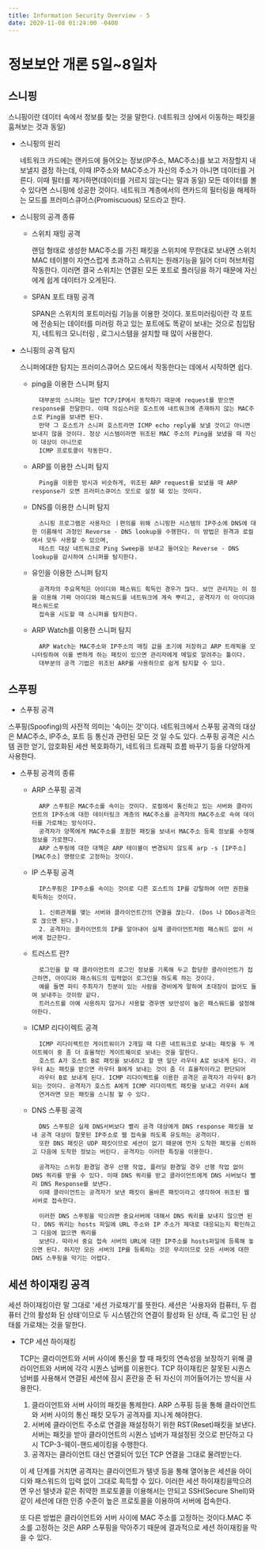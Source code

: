 ```yaml
---
title: Information Security Overview - 5
date: 2020-11-08 01:24:00 -0400
---
```


# 정보보안 개론 5일~8일차
## 스니핑
스니핑이란 데이터 속에서 정보를 찾는 것을 말한다.
(네트워크 상에서 이동하는 패킷을 훔쳐보는 것과 동일)
- 스니핑의 원리

    네트워크 카드에는 랜카드에 들어오는 정보(IP주소, MAC주소)를 보고 저장할지 내보낼지 결정 하는데, 이때 IP주소와 MAC주소가 자신의 주소가 아니면 데이터를 거른다.
    이때 필터를 제거하면(데이터를 거르지 않는다는 말과 동일) 모든 데이터를 볼 수 있다면 스니핑에 성공한 것이다. 네트워크 계층에서의 랜카드의 필터링을 해제하는 모드를 프러미스큐어스(Promiscuous) 모드라고 한다.
    
- 스니핑의 공격 종류
    
    - 스위치 재밍 공격
    
        랜덤 형태로 생성한 MAC주소를 가진 패킷을 스위치에 무한대로 보내면 스위치 MAC 테이블이 자연스럽게 초과하고 스위치는 원래기능을 잃어 더미 허브처럼 작동한다.
        이러면 결국 스위치는 연결된 모든 포트로 플러딩을 하기 때문에 자신에게 쉽게 데이터가 오게된다.
        
    - SPAN 포트 태핑 공격
    
        SPAN은 스위치의 포트미러링 기능을 이용한 것이다. 포트미러링이란 각 포트에 전송되는 데이터를 미러링 하고 있는 포트에도 똑같이 보내는 것으로 침입탐지, 네트워크 모니터링
        , 로그시스템을 설치할 때 많이 사용한다.

- 스니핑의 공격 탐지

  스니퍼에대한 탐지는 프러미스큐어스 모드에서 작동한다는 데에서 시작하면 쉽다.
  
    - ping을 이용한 스니퍼 탐지
    
            대부분의 스니퍼는 일반 TCP/IP에서 동작하기 때문에 request를 받으면 response를 전달한다. 이때 의심스러운 호스트에 네트워크에 존재하지 않는 MAC주소로 Ping을 보내면 된다.
            만약 그 호스트가 스니퍼 호스트라면 ICMP echo reply를 보낼 것이고 아니면 보내지 않을 것이다. 정상 시스템이라면 위조된 MAC 주소의 Ping을 보냈을 때 자신이 대상이 아니므로
            ICMP 프로토콜이 작동한다.
        
    - ARP를 이용한 스니퍼 탐지
    
            Ping을 이용한 방시과 비슷하게, 위조된 ARP request를 보냈을 때 ARP response가 오면 프러미스큐어스 모드로 설정 돼 있는 것이다.
        
    - DNS를 이용한 스니퍼 탐지
    
            스니핑 프로그램은 사용자으 ㅣ편의를 위해 스니핑한 시스템의 IP주소에 DNS에 대한 이름해석 과정인 Reverse - DNS lookup을 수행한다. 이 방법은 원격과 로컬에서 모두 사용할 수 있으며,
            테스트 대상 네트워크로 Ping Sweep을 보내고 들어오는 Reverse - DNS lookup을 감시하여 스니퍼를 탐지한다.
        
    - 유인을 이용한 스니퍼 탐지
    
            공격자의 주요목적은 아이디와 패스워드 획득인 경우가 많다. 보안 관리자는 이 점을 이용해 가짜 아이디와 패스워드를 네트워크에 계속 뿌리고, 공격자가 이 아이디와 패스워드로
            접속을 시도할 때 스니퍼를 탐지한다.
        
    - ARP Watch를 이용한 스니퍼 탐지
    
            ARP Watch는 MAC주소와 IP주소의 매칭 값을 초기에 저장하고 ARP 트래픽을 모니터링하여 이를 변하게 하는 패킷이 있으면 관리자에게 메일로 알려주는 툴이다.
            대부분의 공격 기법은 위조된 ARP를 사용하므로 쉽게 탐지할 수 있다.

## 스푸핑
- 스푸핑 공격

스푸핑(Spoofing)의 사전적 의미는 '속이는 것'이다. 네트워크에서 스푸핑 공격의 대상은 MAC주소, IP주소, 포트 등 통신과 관련된 모든 것 일 수도 있다. 스푸핑 공격은 시스템 권한 얻기, 암호화된 세션 복호화하기, 네트워크 트래픽 흐름 바꾸기 등을 다양하게 사용한다.

- 스푸핑 공격의 종류

    - ARP 스푸핑 공격
    
            ARP 스푸핑은 MAC주소를 속이는 것이다. 로컬에서 통신하고 있는 서버와 클라이언트의 IP주소에 대한 데이터링크 계층의 MAC주소를 공격자의 MAC주소로 속여 데이터를 가로채는 방식이다.
            공격자가 양쪽에게 MAC주소를 포함한 패킷을 보내서 MAC주소 등록 정보를 수정해 정보를 가로챈다.
            ARP 스푸핑에 대한 대책은 ARP 테이블이 변경되지 않도록 arp -s [IP주소][MAC주소] 명령으로 고정하는 것이다.
            
    - IP 스푸핑 공격
    
            IP스푸핑은 IP주소를 속이는 것이로 다른 호스트의 IP를 강탈하여 어떤 권한을 획득하는 것이다.
            
            1. 신뢰관계를 맺는 서버와 클라이언트간의 연결을 끊는다. (Dos 나 DDos공격으로 끊으면 된다.)
            2. 공격자는 클라이언트의 IP를 알아내어 실제 클라이언트처럼 패스워드 없이 서버에 접근한다.
        
    - 트러스트 란?
    
            로그인을 할 때 클라이언트의 로그인 정보를 기록해 두고 합당한 클라이언트가 접근하면, 아이디와 패스워드의 입력없이 로그인을 하도록 하는 것이다.
            예를 들면 파티 주최자가 친분이 있는 사람을 경비에게 말하여 초대장이 없어도 들여 보내주는 것이랑 같다. 
            트러스트를 아예 사용하지 않거나 사용할 경우엔 보안성이 높은 패스워드를 설정해야한다.
            
    - ICMP 리다이렉트 공격
    
            ICMP 리다이렉트란 게이트워이가 2개일 때 다른 네트워크로 보내는 패킷을 두 게이트웨이 중 좀 더 효율적인 게이트웨이로 보내는 것을 말한다.
            호스트 A가 호스트 B로 패킷을 보내려고 할 땐 일단 라우터 A로 보내게 된다. 라우터 A는 패킷을 받으면 라우터 B에게 보내는 것이 좀 더 효율적이라고 판단되어
            라우터 B로 보내게 된다. ICMP 리다이렉트를 이용한 공격은 공격자가 라우터 B가 되는 것이다. 공격자가 호스트 A에게 ICMP 리다이렉트 패킷을 보내고 라우터 A에
            연겨라면 모든 패킷을 스니핑 할 수 있다.
            
    - DNS 스푸핑 공격
    
            DNS 스푸핑은 실제 DNS서버보다 빨리 공격 대상에게 DNS response 패킷을 보내 공격 대상이 잘못된 IP주소로 웹 접속을 하도록 유도하는 공격이다.
            또한 DNS 패킷은 UDP 패킷이므로 세션이 없기 때문에 먼저 도착한 패킷을 신뢰하고 다음에 도착한 정보는 버린다. 공격자는 이러한 특징을 이용한다.
            
            공격자는 스위칭 환경일 경우 선행 작업, 플러딩 환경일 경우 선행 작업 없이 DNS 쿼리를 받을 수 있다. 이때 DNS 쿼리를 받고 클라이언트에게 DNS 서버보다 빨리 DNS Response를 보낸다.
            이때 클라이언트는 공격자가 보낸 패킷이 올바른 패킷이라고 생각하여 위조된 웹 서버로 접속한다.
            
            이러한 DNS 스푸핑을 막으려면 중요서버에 대해서 DNS 쿼리를 보내지 않으면 된다. DNS 쿼리는 hosts 파일에 URL 주소와 IP 주소가 제대로 대응되는지 확인하고 그 다음에 없으면 쿼리를
            보낸다. 따라서 중요 접속 서버의 URL에 대한 IP주소를 hosts파일에 등록해 놓으면 된다. 하지만 모든 서버의 IP를 등록하는 것은 무리이므로 모든 서버에 대한 DNS 스푸핑을 막기는 어렵다.
            
 ## 세션 하이재킹 공격
 
 세션 하이재킹이란 말 그대로 '세션 가로채기'를 뜻한다. 세션은 '사용자와 컴퓨터, 두 컴퓨터 간의 활성화 된 상태'이므로 두 시스템간의 연결이 활성화 된 상태, 즉 로그인 된 상태를 가로채는 것을
 말한다.
 
- TCP 세션 하이재킹

    TCP는 클라이언트와 서버 사이에 통신을 할 때 패킷의 연속성을 보장하기 위해 클라이언트와 서버에 각각 시퀀스 넘버를 이용한다.
    TCP 하이재킹은 잘못된 시퀀스 넘버를 사용해서 연결된 세션에 잠시 혼란을 준 뒤 자신이 끼어들어가는 방식을 사용한다.
    
    1. 클라이언트와 서버 사이의 패킷을 통제한다. ARP 스푸핑 등을 통해 클라이언트와 서버 사이의 통신 패킷 모두가 공격자를 지나게 해야한다.
    2. 서버에 클라이언트 주소로 연결을 재설정하기 위한 RST(Reset)패킷을 보낸다. 서버는 패킷을 받아 클라이언트의 시퀀스 넘버가 재설정된 것으로 판단하고 다시 TCP-3-웨이-핸드셰이킹을 수행한다.
    3. 공격자는 클라이언트 대신 연결되어 있던 TCP 연결을 그대로 물려받는다.
    
    이 세 단계를 거치면 공격자는 클라이언트가 텔넷 등을 통해 열어놓은 세션을 아이디와 패스워드의 입력 없이 그대로 획득할 수 있다.
    이러한 세션 하이재킹을막으려면 우선 텔넷과 같은 취약한 프로토콜을 이용해서는 안되고 SSH(Secure Shell)와 같이 세션에 대한 인증 수준이 높은 프로토콜을 이용하여 서버에 접속한다.
    
    또 다른 방법은 클라이언트와 서버 사이에 MAC 주소를 고정하는 것이다.MAC 주소를 고정하는 것은 ARP 스푸핑을 막아주기 때문에 결과적으로 세션 하이재킹을 막을 수 있다.
    
